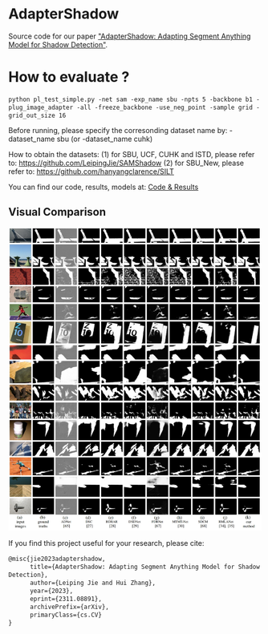 # AdapterShadow
Source code for our paper ["AdapterShadow: Adapting Segment Anything Model for Shadow Detection"](https://arxiv.org/abs/2311.08891). 

# How to evaluate ?
```
python pl_test_simple.py -net sam -exp_name sbu -npts 5 -backbone b1 -plug_image_adapter -all -freeze_backbone -use_neg_point -sample grid -grid_out_size 16
```
Before running, please specify the corresonding dataset name by:
-dataset_name sbu (or -dataset_name cuhk)

How to obtain the datasets:
(1) for SBU, UCF, CUHK and ISTD, please refer to:
https://github.com/LeipingJie/SAMShadow
(2) for SBU_New, please refer to:
https://github.com/hanyangclarence/SILT

You can find our code, results, models at:
[Code & Results](https://drive.google.com/drive/folders/1vpETQm5TMFkC7frHi8y83q5hxxq4vY3M?usp=sharing)

## Visual Comparison
<img src='assets/predictions.png'/>

If you find this project useful for your research, please cite:
```
@misc{jie2023adaptershadow,
      title={AdapterShadow: Adapting Segment Anything Model for Shadow Detection}, 
      author={Leiping Jie and Hui Zhang},
      year={2023},
      eprint={2311.08891},
      archivePrefix={arXiv},
      primaryClass={cs.CV}
}
```
